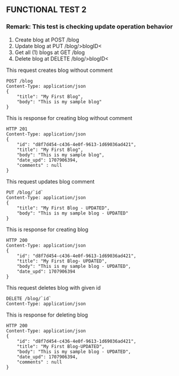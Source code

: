 ## FUNCTIONAL TEST 2
### Remark: This test is checking update operation behavior
1) Create blog at POST /blog
2) Update  blog at PUT /blog/>blogID<
3) Get all (1) blogs at GET /blog
4) Delete blog at DELETE /blog/>blogID<


This request creates blog without comment
```docassertrequest
POST /blog
Content-Type: application/json
{
    "title": "My First Blog",
    "body": "This is my sample blog"
}
```

This is response for creating blog without comment
```docassertresponse
HTTP 201
Content-Type: application/json
{
    "id": "d8f7d454-c436-4e0f-9613-1d69036ad421",
    "title": "My First Blog",
    "body": "This is my sample blog",
    "date_upd": 1707906394,
    "comments" : null
}
```
[ignore]: # ($.id)
[ignore]: # ($.date_upd)
[let id]: # ($.id)



This request updates blog comment
```docassertrequest
PUT /blog/`id`
Content-Type: application/json
{
    "title": "My First Blog - UPDATED",
    "body": "This is my sample blog - UPDATED"
}
```

This is response for creating blog
```docassertresponse
HTTP 200
Content-Type: application/json
{
    "id": "d8f7d454-c436-4e0f-9613-1d69036ad421",
    "title": "My First Blog- UPDATED",
    "body": "This is my sample blog - UPDATED",
    "date_upd": 1707906394
}
```
[ignore]: # ($.id)
[ignore]: # ($.date_upd)
[ignore]: # ($.comments)


This request deletes blog with given id
```docassertrequest
DELETE /blog/`id`
Content-Type: application/json
```

This is response for deleting blog
```docassertresponse
HTTP 200
Content-Type: application/json
{
    "id": "d8f7d454-c436-4e0f-9613-1d69036ad421",
    "title": "My First Blog-UPDATED",
    "body": "This is my sample blog - UPDATED",
    "date_upd": 1707906394,
    "comments" : null
}
```
[ignore]: # ($.id)
[ignore]: # ($.date_upd)
[ignore]: # ($.comments)

